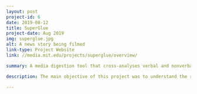 ```yaml
---
layout: post
project-id: 6
date: 2019-08-12
title: SuperGlue
project-date: Aug 2019
img: superglue.jpg
alt: A news story being filmed
link-type: Project Website
link: //media.mit.edu/projects/superglue/overview/

summary: A media digestion tool that cross-analyses verbal and nonverbal cues for presentation, analysis, and summarization of broadcast news.

description: The main objective of this project was to understand the relationship between content and presentation for any given scene and understand the emotive aspects of the same. We wanted to study the extent to which such a presentation affects audiences and see if we can extract the content from its packaging. We also investigated how the presentation of the same content differs from channel to channel. This analysis aimed to measure if such portrayals affect their audiences and contribute to the formation of potentially dangerous echo chambers. <br /> <br /> SuperGlue fuses multiple modalities to create a comprehensive model for the cross-analysis of body language, scene context, and other signals to explore the nature of news on different media outlets. I spearheaded the body language analysis for this project, where we cross-examined hand gestures, facial expressions, and body posture of the newscaster as three dimensions of influence on the overall manner of demonstration. The model is developed in <a href="https://opencv.org/" target="_blank">OpenCV</a> and <a href="https://pytorch.org/" target="_blank">PyTorch</a> using fusion at the decision level for emotion analysis. Its principal components are a <a href="https://en.wikipedia.org/wiki/Recurrent_neural_network" target="_blank">Recurrent Neural Network</a>, <a href="https://en.wikipedia.org/wiki/Convolutional_neural_network" target="_blank">3D Convolutional Neural Network</a>, and <a href="https://azure.microsoft.com/en-us/services/cognitive-services/" target="_blank">Azure Media Analytics’ model</a> for posture recognition, hand gesture recognition, and facial emotion recognition respectively.

---
```

